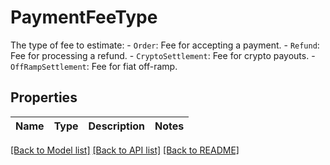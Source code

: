 # PaymentFeeType

The type of fee to estimate: - `Order`: Fee for accepting a payment. - `Refund`: Fee for processing a refund. - `CryptoSettlement`: Fee for crypto payouts. - `OffRampSettlement`: Fee for fiat off-ramp. 

## Properties

Name | Type | Description | Notes
------------ | ------------- | ------------- | -------------

[[Back to Model list]](../README.md#documentation-for-models) [[Back to API list]](../README.md#documentation-for-api-endpoints) [[Back to README]](../README.md)


